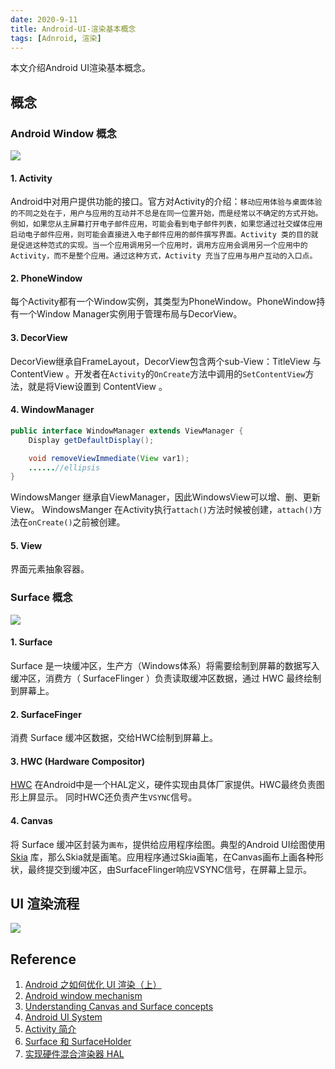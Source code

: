 ```yaml
---
date: 2020-9-11
title: Android-UI-渲染基本概念
tags: [Adnroid, 渲染]
---
```


本文介绍Android UI渲染基本概念。

## 概念

### Android Window 概念

![](/images/rendering/window-system.png)

#### 1. Activity

Android中对用户提供功能的接口。官方对Activity的介绍：```移动应用体验与桌面体验的不同之处在于，用户与应用的互动并不总是在同一位置开始，而是经常以不确定的方式开始。例如，如果您从主屏幕打开电子邮件应用，可能会看到电子邮件列表，如果您通过社交媒体应用启动电子邮件应用，则可能会直接进入电子邮件应用的邮件撰写界面。Activity 类的目的就是促进这种范式的实现。当一个应用调用另一个应用时，调用方应用会调用另一个应用中的 Activity，而不是整个应用。通过这种方式，Activity 充当了应用与用户互动的入口点。```

#### 2. PhoneWindow

每个Activity都有一个Window实例，其类型为PhoneWindow。PhoneWindow持有一个Window Manager实例用于管理布局与DecorView。

#### 3. DecorView

DecorView继承自FrameLayout，DecorView包含两个sub-View：TitleView 与 ContentView 。开发者在```Activity```的```OnCreate```方法中调用的```SetContentView```方法，就是将View设置到 ContentView 。

#### 4. WindowManager

```java
public interface WindowManager extends ViewManager {
    Display getDefaultDisplay();

    void removeViewImmediate(View var1);
    ......//ellipsis
}
```

WindowsManger 继承自ViewManager，因此WindowsView可以增、删、更新View。
WindowsManger 在Activity执行```attach()```方法时候被创建，```attach()```方法在```onCreate()```之前被创建。

#### 5. View

界面元素抽象容器。

### Surface 概念

![](/images/rendering/android-canvas-draw-flow.png)

#### 1. Surface

Surface 是一块缓冲区，生产方（Windows体系）将需要绘制到屏幕的数据写入缓冲区，消费方（ SurfaceFlinger ）负责读取缓冲区数据，通过 HWC 最终绘制到屏幕上。

#### 2. SurfaceFinger

消费 Surface 缓冲区数据，交给HWC绘制到屏幕上。

#### 3. HWC (Hardware Compositor)

[HWC](https://source.android.google.cn/devices/graphics/implement-hwc?hl=zh-cn) 在Android中是一个HAL定义，硬件实现由具体厂家提供。HWC最终负责图形上屏显示。
同时HWC还负责产生```VSYNC```信号。

#### 4. Canvas

将 Surface 缓冲区封装为```画布```，提供给应用程序绘图。典型的Android UI绘图使用 [Skia](https://skia.org/) 库，那么Skia就是画笔。应用程序通过Skia画笔，在Canvas画布上画各种形状，最终提交到缓冲区，由SurfaceFlinger响应VSYNC信号，在屏幕上显示。

## UI 渲染流程

![](/images/rendering/android-ui-drow-flow.png)

## Reference

1. [Android 之如何优化 UI 渲染（上）](https://www.jianshu.com/p/c61307e79ac2)
2. [Android window mechanism](https://programmer.group/android-window-mechanism.html)
3. [Understanding Canvas and Surface concepts](https://stackoverflow.com/questions/4576909/understanding-canvas-and-surface-concepts)
4. [Android UI System](https://www.slideshare.net/lekaha/android-ui-system)
5. [Activity 简介](https://developer.android.com/guide/components/activities/intro-activities?hl=zh-cn)
6. [Surface 和 SurfaceHolder](https://source.android.com/devices/graphics/arch-sh?hl=zh-cn)
7. [实现硬件混合渲染器 HAL](https://source.android.google.cn/devices/graphics/implement-hwc?hl=zh-cn)
